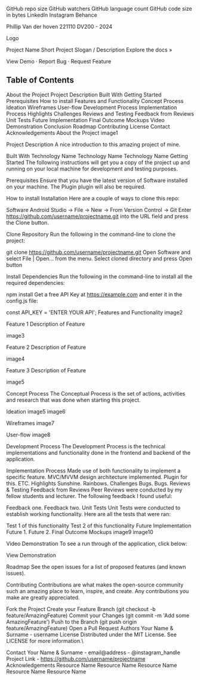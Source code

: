 
GitHub repo size GitHub watchers GitHub language count GitHub code size in bytes LinkedIn Instagram Behance

Phillip Van der hoven
221110
DV200 - 2024

Logo

Project Name
Short Project Slogan / Description
Explore the docs »

View Demo · Report Bug · Request Feature

## Table of Contents
About the Project
Project Description
Built With
Getting Started
Prerequisites
How to install
Features and Functionality
Concept Process
Ideation
Wireframes
User-flow
Development Process
Implementation Process
Highlights
Challenges
Reviews and Testing
Feedback from Reviews
Unit Tests
Future Implementation
Final Outcome
Mockups
Video Demonstration
Conclusion
Roadmap
Contributing
License
Contact
Acknowledgements
About the Project
image1

Project Description
A nice introduction to this amazing project of mine.

Built With
Technology Name
Technology Name
Technology Name
Getting Started
The following instructions will get you a copy of the project up and running on your local machine for development and testing purposes.

Prerequisites
Ensure that you have the latest version of Software installed on your machine. The Plugin plugin will also be required.

How to install
Installation
Here are a couple of ways to clone this repo:

Software
Android Studio -> File -> New -> From Version Control -> Git
Enter https://github.com/username/projectname.git into the URL field and press the Clone button.

Clone Repository
Run the following in the command-line to clone the project:

git clone https://github.com/username/projectname.git
Open Software and select File | Open... from the menu. Select cloned directory and press Open button

Install Dependencies
Run the following in the command-line to install all the required dependencies:

npm install
Get a free API Key at https://example.com and enter it in the config.js file:

const API_KEY = 'ENTER YOUR API';
Features and Functionality
image2

Feature 1
Description of Feature

image3

Feature 2
Description of Feature

image4

Feature 3
Description of Feature

image5

Concept Process
The Conceptual Process is the set of actions, activities and research that was done when starting this project.

Ideation
image5
image6

Wireframes
image7

User-flow
image8

Development Process
The Development Process is the technical implementations and functionality done in the frontend and backend of the application.

Implementation Process
Made use of both functionality to implement a specific feature.
MVC/MVVM design architecture implemented.
Plugin for this.
ETC.
Highlights
Sunshine.
Rainbows.
Challenges
Bugs.
Bugs.
Reviews & Testing
Feedback from Reviews
Peer Reviews were conducted by my fellow students and lecturer. The following feedback I found useful:

Feedback one.
Feedback two.
Unit Tests
Unit Tests were conducted to establish working functionality. Here are all the tests that were ran:

Test 1 of this functionality
Test 2 of this functionality
Future Implementation
Future 1.
Future 2.
Final Outcome
Mockups
image9
image10

Video Demonstration
To see a run through of the application, click below:

View Demonstration

Roadmap
See the open issues for a list of proposed features (and known issues).

Contributing
Contributions are what makes the open-source community such an amazing place to learn, inspire, and create. Any contributions you make are greatly appreciated.

Fork the Project
Create your Feature Branch (git checkout -b feature/AmazingFeature)
Commit your Changes (git commit -m 'Add some AmazingFeature')
Push to the Branch (git push origin feature/AmazingFeature)
Open a Pull Request
Authors
Your Name & Surname - username
License
Distributed under the MIT License. See LICENSE for more information.\

Contact
Your Name & Surname - email@address - @instagram_handle
Project Link - https://github.com/username/projectname
Acknowledgements
Resource Name
Resource Name
Resource Name
Resource Name
Resource Name

<!--
**PHILLIP8264/PHILLIP8264** is a ✨ _special_ ✨ repository because its `README.md` (this file) appears on your GitHub profile.

Here are some ideas to get you started:

- 🔭 I’m currently working on ...
- 🌱 I’m currently learning ...
- 👯 I’m looking to collaborate on ...
- 🤔 I’m looking for help with ...
- 💬 Ask me about ...
- 📫 How to reach me: ...
- 😄 Pronouns: ...
- ⚡ Fun fact: ...
-->
